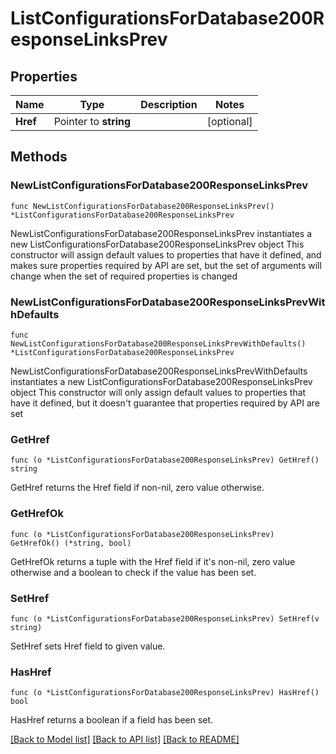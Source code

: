 # ListConfigurationsForDatabase200ResponseLinksPrev

## Properties

Name | Type | Description | Notes
------------ | ------------- | ------------- | -------------
**Href** | Pointer to **string** |  | [optional] 

## Methods

### NewListConfigurationsForDatabase200ResponseLinksPrev

`func NewListConfigurationsForDatabase200ResponseLinksPrev() *ListConfigurationsForDatabase200ResponseLinksPrev`

NewListConfigurationsForDatabase200ResponseLinksPrev instantiates a new ListConfigurationsForDatabase200ResponseLinksPrev object
This constructor will assign default values to properties that have it defined,
and makes sure properties required by API are set, but the set of arguments
will change when the set of required properties is changed

### NewListConfigurationsForDatabase200ResponseLinksPrevWithDefaults

`func NewListConfigurationsForDatabase200ResponseLinksPrevWithDefaults() *ListConfigurationsForDatabase200ResponseLinksPrev`

NewListConfigurationsForDatabase200ResponseLinksPrevWithDefaults instantiates a new ListConfigurationsForDatabase200ResponseLinksPrev object
This constructor will only assign default values to properties that have it defined,
but it doesn't guarantee that properties required by API are set

### GetHref

`func (o *ListConfigurationsForDatabase200ResponseLinksPrev) GetHref() string`

GetHref returns the Href field if non-nil, zero value otherwise.

### GetHrefOk

`func (o *ListConfigurationsForDatabase200ResponseLinksPrev) GetHrefOk() (*string, bool)`

GetHrefOk returns a tuple with the Href field if it's non-nil, zero value otherwise
and a boolean to check if the value has been set.

### SetHref

`func (o *ListConfigurationsForDatabase200ResponseLinksPrev) SetHref(v string)`

SetHref sets Href field to given value.

### HasHref

`func (o *ListConfigurationsForDatabase200ResponseLinksPrev) HasHref() bool`

HasHref returns a boolean if a field has been set.


[[Back to Model list]](../README.md#documentation-for-models) [[Back to API list]](../README.md#documentation-for-api-endpoints) [[Back to README]](../README.md)



